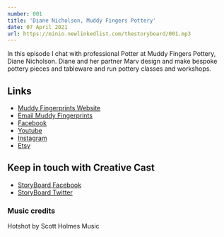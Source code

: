 ```yaml
---
number: 001
title: 'Diane Nicholson, Muddy Fingers Pottery'
date: 07 April 2021
url: https://minio.newlinkedlist.com/thestoryboard/001.mp3
---
```


In this episode I chat with professional Potter at Muddy Fingers Pottery, Diane Nicholson. Diane and her partner Marv design and make bespoke pottery pieces and tableware and run pottery classes and workshops.

## Links
* [Muddy Fingerprints Website](http://www.muddyfingerspottery.com/)
* [Email Muddy Fingerprints](mailto:admin@muddyfingerspottery.com)
* [Facebook](https://facebook.com/muddypotters)
* [Youtube](https://www.youtube.com/user/RakuBlue)
* [Instagram](https://www.instagram.com/muddyfingerspot)
* [Etsy](https://www.etsy.com/uk/shop/MuddyFingersPottery)

## Keep in touch with Creative Cast
* [StoryBoard Facebook](https://www.facebook.com/thestoryboardhub/)
* [StoryBoard Twitter](https://twitter.com/storyboardhub/)

### Music credits
Hotshot by Scott Holmes Music